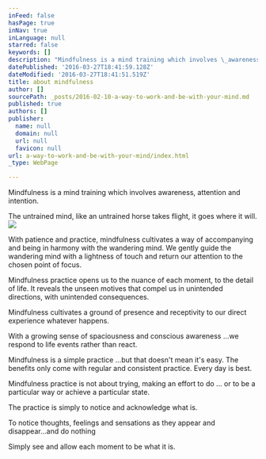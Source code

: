 ```yaml
---
inFeed: false
hasPage: true
inNav: true
inLanguage: null
starred: false
keywords: []
description: "Mindfulness is a mind training which involves \_awareness, attention and intention.\_"
datePublished: '2016-03-27T18:41:59.128Z'
dateModified: '2016-03-27T18:41:51.519Z'
title: about mindfulness
author: []
sourcePath: _posts/2016-02-10-a-way-to-work-and-be-with-your-mind.md
published: true
authors: []
publisher:
  name: null
  domain: null
  url: null
  favicon: null
url: a-way-to-work-and-be-with-your-mind/index.html
_type: WebPage

---
```

Mindfulness is a mind training which involves  awareness, attention and intention. 

The untrained mind, like an untrained horse takes flight, it goes where it will. ![](https://s3-us-west-2.amazonaws.com/the-grid-img/p/7daca733a68231fdccd5601d607e6ab58994ce8a.jpg)

With patience and practice, mindfulness cultivates a way of accompanying and being in harmony with the wandering mind. We gently guide the wandering mind with a lightness of touch and return our attention to the chosen point of focus. 

Mindfulness practice opens us to the nuance of each moment, to the detail of  life. It reveals the unseen motives that compel us in unintended directions, with unintended consequences. 

Mindfulness cultivates a ground of presence and receptivity to our direct experience whatever happens.

With a growing sense of spaciousness and conscious awareness ...we respond to life events rather than react. 

Mindfulness is a simple practice ...but that doesn't mean it's easy. The benefits only come with regular and consistent practice. Every day is best. 

Mindfulness practice is not about trying, making an effort to do ... or to be a particular way or achieve a particular state. 

The practice is simply to notice and acknowledge what is.

To notice thoughts, feelings and sensations as they appear and disappear...and do nothing 

Simply see and allow each moment to be what it is.